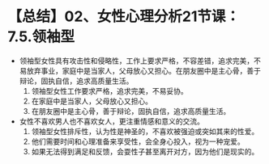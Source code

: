 # 【总结】02、女性心理分析21节课：7.5.领袖型

-   领袖型女性具有攻击性和侵略性，工作上要求严格，不容差错，追求完美，不易放弃事业，家庭中是当家人，父母放心又担心。在朋友圈中是主心骨，善于辩论，固执自信，追求高质量生活。
    1.  领袖型女性工作要求严格，追求完美，不易妥协。
    2.  在家庭中是当家人，父母放心又担心。
    3.  在朋友圈中是主心骨，善于辩论，固执自信，追求高质量生活。
-   女性不喜欢男人也不喜欢女人，更注重情感和意义的交流。
    1.  领袖型女性排斥性，认为性是神圣的，不喜欢被强迫或突如其来的性爱。
    2.  他们需要时间和心理准备来享受性，会全身心投入，视为一种宠爱。
    3.  如果无法得到满足和反馈，会耍性子甚至离开对方，因为他们是现实的。